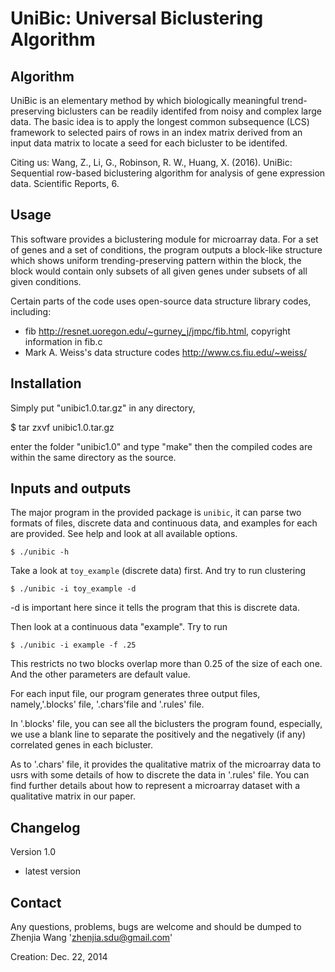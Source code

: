 UniBic: Universal Biclustering Algorithm
=======

Algorithm
---------
UniBic is an elementary method by which biologically meaningful trend-preserving biclusters can be readily identifed from noisy and complex large data. The basic idea is to apply the longest common subsequence (LCS) framework to selected pairs of rows in an index matrix derived from an input data matrix to locate a seed for each bicluster to be identifed.

Citing us: Wang, Z., Li, G., Robinson, R. W., Huang, X. (2016). UniBic: Sequential row-based biclustering algorithm for analysis of gene expression data. Scientific Reports, 6.


Usage
---------
This software provides a biclustering module for microarray data. For a set of genes and a set of conditions, the program outputs a block-like structure which shows uniform trending-preserving pattern within the block, the block would contain only subsets of all given genes under subsets of all given conditions. 

Certain parts of the code uses open-source data structure library codes, including:
- fib <http://resnet.uoregon.edu/~gurney_j/jmpc/fib.html>, copyright information in fib.c
- Mark A. Weiss's data structure codes <http://www.cs.fiu.edu/~weiss/>


Installation
---------
Simply put "unibic1.0.tar.gz" in any directory, 

$ tar zxvf unibic1.0.tar.gz

enter the folder "unibic1.0" and type "make" then the compiled codes are within the same directory as the source.


Inputs and outputs
---------
The major program in the provided package is `unibic`, it can parse two 
formats of files, discrete data and continuous data, and examples for each
are provided. See help and look at all available options.

	$ ./unibic -h

Take a look at `toy_example` (discrete data) first. And try to run clustering 

	$ ./unibic -i toy_example -d

-d is important here since it tells the program that this is discrete data.

Then look at a continuous data "example". Try to run

	$ ./unibic -i example -f .25

This restricts no two blocks overlap more than 0.25 of the size of each one. And the other parameters are default value.

For each input file, our program generates three output files, namely,'.blocks' file, '.chars'file and '.rules' file.

In '.blocks' file, you can see all the biclusters the program found, especially, we use a blank line to separate the positively and the negatively (if any) correlated genes in each bicluster.

As to '.chars' file, it provides the qualitative matrix of the microarray data to usrs with some details of how to discrete the data in '.rules' file. You can find further details about how to represent a microarray dataset with a qualitative matrix in our paper.


Changelog
---------
Version 1.0 
- latest version


Contact
---------
Any questions, problems, bugs are welcome and should be dumped to
Zhenjia Wang 'zhenjia.sdu@gmail.com'

Creation: Dec. 22, 2014
